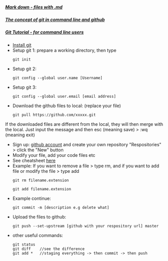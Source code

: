 ##### [Mark down - files with .md](https://guides.github.com/features/mastering-markdown/)
##### [The concept of git in command line and github](http://product.hubspot.com/blog/git-and-github-tutorial-for-beginners)
##### [Git Tutorial - for command line users](https://try.github.io/levels/1/challenges/1)
- [Install git](https://git-scm.com/book/en/v2/Getting-Started-Installing-Git)
- Setup git 1: prepare a working directory, then type 
  ```
  git init
  ```
- Setup git 2: 
  ```
  git config --global user.name [Username] 
  ```
- Setup git 3: 
  ```
  git config --global user.email [email address] 
  ```
- Download the github files to local: (replace your file)
  ```
  git pull https://github.com/xxxxx.git
  ```
If the downloaded files are different from the local, they will then merge with the local. Just input the message and then esc (meaning save) > :wq (meaning exit)
- Sign up: [github account](https://github.com/) and create your own repository "Respositories" > click the "New" button
- Modify your file, add your code files etc
- See cheatsheet [here](https://services.github.com/on-demand/downloads/github-git-cheat-sheet.pdf)
- Example: If you want to remove a file > type rm, and if you want to add file or modify the file > type add
  ```
  git rm filename.extension
  ```
  ```
  git add filename.extension
  ```
- Example continue: 
  ```
  git commit -m [description e.g delete what]
  ```
- Upload the files to github:
  ```
  git push --set-upstream [github with your respository url] master
  ```
- other useful commands:
  ```
  git status
  git diff    //see the difference
  git add *   //staging everything -> then commit -> then push
  ```
